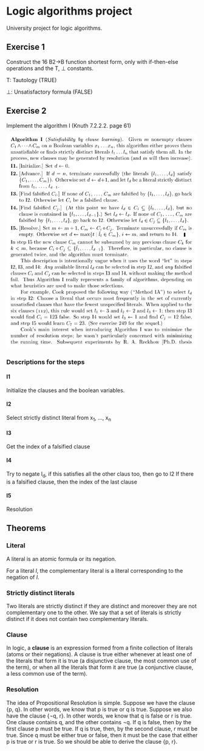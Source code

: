 # Logic algorithms project

University project for logic algorithms.

## Exercise 1

Construct the 16 B2→B function shortest form, only with if-then-else operations and the T, ⊥ constants.

T: Tautology (TRUE)

⊥: Unsatisfactory formula (FALSE)


## Exercise 2

Implement the algorithm I (Knuth 7.2.2.2. page 61)

![The description of the algorithm](img/algorithm_i.png)

### Descriptions for the steps
#### I1
Initialize the clauses and the boolean variables.
#### I2
Select strictly distinct literal from x<sub>1</sub>, ..., x<sub>n</sub>
#### I3
Get the index of a falsified clause
#### I4
Try to negate l<sub>d</sub>, if this satisfies all the other claus too, then go to I2
If there is a falsified clause, then the index of the last clause
#### I5
Resolution

## Theorems
### Literal
A literal is an atomic formula or its negation.

For a literal *l*, the complementary literal is a literal corresponding to the negation of *l*.

### Strictly distinct literals
Two literals are strictly distinct if they are distinct and moreover they are not complementary one to the other. We say that a set of literals is strictly distinct if it does not contain two complementary literals.

### Clause
In logic, a **clause** is an expression formed from a finite collection of literals (atoms or their negations). A clause is true either whenever at least one of the literals that form it is true (a disjunctive clause, the most common use of the term), or when all the literals that form it are true (a conjunctive clause, a less common use of the term).

### Resolution
The idea of Propositional Resolution is simple. Suppose we have the clause {p, q}. In other words, we know that p is true or q is true. Suppose we also have the clause {¬q, r}. In other words, we know that q is false or r is true. One clause contains q, and the other contains ¬q. If q is false, then by the first clause p must be true. If q is true, then, by the second clause, r must be true. Since q must be either true or false, then it must be the case that either p is true or r is true. So we should be able to derive the clause {p, r}.
